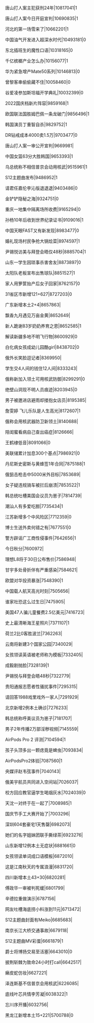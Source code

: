 唐山打人案主犯获刑24年|10817041|1

唐山打人案今日开庭宣判|10690835|1

河北的第一场雪来了|10662201|1

中国油气开发进入超深水时代|10493181|0

东北插班生的魔性口语|10318165|0

千亿槟榔产业怎么办|10156077|1

华为紧急增产Mate50系列|10146813|0

曾黎客串偷偷藏不住|10058460|0

谷爱凌参加斯坦福开学典礼|10032399|0

2022国庆档新片阵容|9859168|1

欧国联法国胜姆巴佩一条龙破门|9856496|1

韩国演员丁重智自杀|9829752|1

DR钻戒成本4000卖1.5万|9703477|0

唐山打人案一审公开宣判|9669981|

中国女篮63分大胜韩国|9653393|1

乌总统称不相信普京会动用核武|9515961|1

S12主题曲发布|9486952|1

请君任嘉伦李沁版退退退|9403486|0

金铲铲隐秘之海|9324751|0

重庆一地集中隔离场所收费|9165294|0

孙杨10年后收到世界纪录证书|9109016|1

中国天眼FAST又有新发现|8983477|0

婚礼现场村民争抢大锅烩菜|8974597|1

尹锡悦访美与拜登会晤仅48秒|8885704|1

山东一学生因琐事杀害舍友|8873897|0

太阳队老板宣布出售球队|8851527|1

家人用箩筐抬产后女子回家|8762157|0

31省区市新增121+627|8727203|0

广东新增本土2+4|8657863|

飘香九月遇见万亩金黄|8652649|

新人跪谢83岁奶奶养育之恩|8652585|1

解读新疆多地不明飞行物|8600929|0

白化病女孩成幼儿园酷girl|8438702|0

俄外长笑脸逗记者|8369950|

学生交4人间的钱住12人间|8333243|

俄称新加入领土可用核武防御|8299291|0

绝壁山洞现不明人员痕迹|8203945|0

男子被邀进店避雨却搂抱女店员|8195385|

詹雯婷 飞儿乐队是人生高光|8172607|1

俄称会用核武器防卫新领土|8140688|

陪闺蜜看病自己查出癌症|8126666|

王鹤棣低音|8091066|0

美联储累计加息300个基点|7986921|0

丹尼斯史密斯与黄蜂签1年合同|7875188|1

俄狙击枪击中5000米外目标|7853689|

女子疑违规骑车被拦后崩溃|7853522|1

韩总统吐槽美国会议员为崽子|7814739|

潮汕人有多爱吃朥|7735434|1

江苏新增多个中风险区|7712359|0

博士生送外卖何错之有|7677551|0

警方辟谣广工商性侵事件|7642656|1

今日秋分|7600972|

理想L8将于30日公布售价|7586948|

甘宇多处骨折伴有严重感染|7584621|

欧盟对华投资暴涨|7548390|1

中国载人航天高光时刻|7505656|

谁家社恐这么过生日|7475905|

美国47人骗儿童餐费2.5亿美元|7416723|

史上最清晰海王星照片|7371107|1

荷兰2比0客胜波兰|7362263|

云南将新建3个国家公园|7340029|

女孩领读英语被老师称为模板|7332405|

成毅剧抛脸|7328139|1

尹锡悦与拜登会晤48秒|7322779|

贵阳通报志愿者性骚扰事件|7295315|

请回答1988戏里戏外一家人|7291929|

北京新增2例本土确诊|7276233|

韩总统称呼美议员为崽子|7181707|

男子2年传播2万部淫秽视频|7145559|

AirPods Pro 2 评测|7104594|1

孩子头顶多出一颗痣竟是蜱虫|7093834|

AirPodsPro2体验|7087560|1

央媒评赵韦弦事件|7040143|

俄美宇航员共同进入空间站|7026037|

校方回应教官逼学生喝烟灰水|7024039|0

天沈一对终于在一起了|7008985|1

国庆节手工大赛开始了|7003296|

深圳604套豪宅1天售罄|6982073|

她们的名字姐妹团联手撕绿茶|6923276|

山东新增12例本土无症状|6881661|0

女孩领读单词成口语模板|6872010|

这是江南秋天的专属浪漫|6831720|

四川新增本土43+30|6820281|

傅政华一审被判死缓|6801799|

辛德拉重做演示|6787156|

网友吐槽海底捞小料涨到11元|6713472|

S12主题曲封面有Meiko|6685683|

南京长江大桥交通事故|6679118|

S12主题曲MV彩蛋|6661879|1

爵士将博扬交易至活塞|6643010|0

披荆斩棘为致命24小时打call|6642517|

癞皮蛇仿妆|6627221|

泽连斯基不信普京会用核武|6226085|

底线叶芯共情李芳凝|6038322|1

忘川序开播|6032756|

黑龙江新增本土15+221|5700788|0

